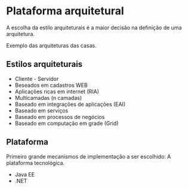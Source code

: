 # Plataforma arquitetural

A escolha da estilo arquiteturais é a maior decisão na definição de uma arquitetura.

Exemplo das arquiteturas das casas.

## Estilos arquiteturais

- Cliente - Servidor
- Beseados em cadastros WEB
- Aplicações ricas em internet (RIA)
- Multicamadas (n camadas)
- Baseado em integrações de aplicações (EAI)
- Baseado em serviços
- Baseado em processos de negócios
- Baseado em computação em grade (Grid)

## Plataforma

Primeiro grande mecanismos de implementação a ser escolhido: A plataforma tecnológica.

- Java EE
- .NET